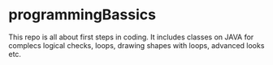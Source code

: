 # programmingBassics
This repo is all about first steps in coding. It includes classes on JAVA for complecs logical checks, loops, drawing shapes with loops, advanced looks etc.
